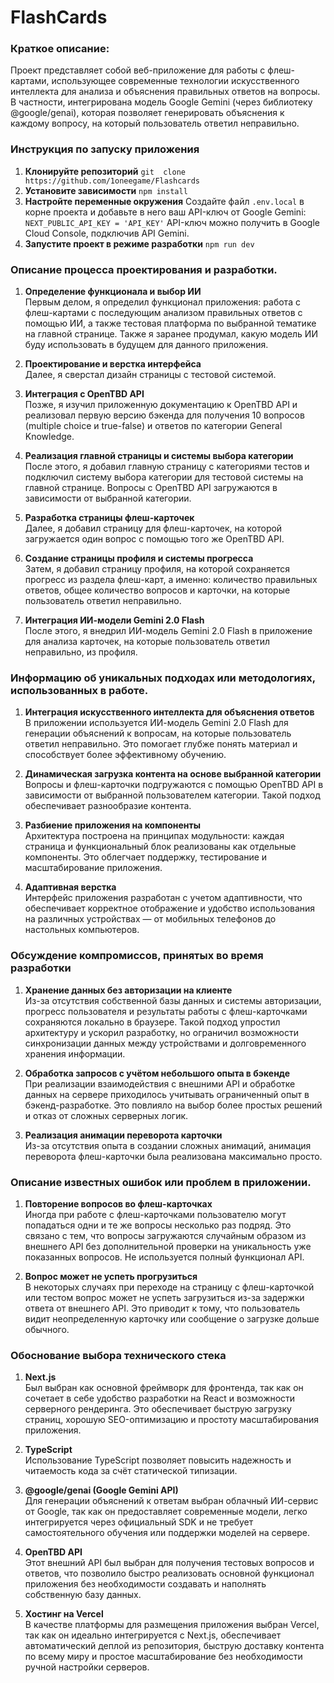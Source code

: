 # FlashCards


### Краткое описание:

Проект представляет собой веб-приложение для работы с флеш-картами, использующее современные технологии искусственного интеллекта для анализа и объяснения правильных ответов на вопросы. В частности, интегрирована модель Google Gemini (через библиотеку @google/genai), которая позволяет генерировать объяснения к каждому вопросу, на который пользователь ответил неправильно.

### Инструкция по запуску приложения

1. **Клонируйте репозиторий**
   `git  clone https://github.com/1oneegame/Flashcards`
2. **Установите зависимости**
   `npm install`
3. **Настройте переменные окружения**
   Создайте файл `.env.local` в корне проекта и добавьте в него ваш API-ключ от Google Gemini:
   `NEXT_PUBLIC_API_KEY = 'API_KEY'`
   API-ключ можно получить в Google Cloud Console, подключив API Gemini.
4. **Запустите проект в режиме разработки**
   `npm run dev`

### Описание процесса проектирования и разработки.

1. **Определение функционала и выбор ИИ**  
   Первым делом, я определил функционал приложения: работа с флеш-картами с последующим анализом правильных ответов с помощью ИИ, а также тестовая платформа по выбранной тематике на главной странице. Также я заранее продумал, какую модель ИИ буду использовать в будущем для данного приложения.

2. **Проектирование и верстка интерфейса**  
   Далее, я сверстал дизайн страницы с тестовой системой.

3. **Интеграция с OpenTBD API**  
   Позже, я изучил приложенную документацию к OpenTBD API и реализовал первую версию бэкенда для получения 10 вопросов (multiple choice и true-false) и ответов по категории General Knowledge.

4. **Реализация главной страницы и системы выбора категории**  
   После этого, я добавил главную страницу с категориями тестов и подключил систему выбора категории для тестовой системы на главной странице. Вопросы с OpenTBD API загружаются в зависимости от выбранной категории.

5. **Разработка страницы флеш-карточек**  
   Далее, я добавил страницу для флеш-карточек, на которой загружается один вопрос с помощью того же OpenTBD API.

6. **Создание страницы профиля и системы прогресса**  
   Затем, я добавил страницу профиля, на которой сохраняется прогресс из раздела флеш-карт, а именно: количество правильных ответов, общее количество вопросов и карточки, на которые пользователь ответил неправильно.

7. **Интеграция ИИ-модели Gemini 2.0 Flash**  
   После этого, я внедрил ИИ-модель Gemini 2.0 Flash в приложение для анализа карточек, на которые пользователь ответил неправильно, из профиля.

### Информацию об уникальных подходах или методологиях, использованных в работе.

1. **Интеграция искусственного интеллекта для объяснения ответов**  
   В приложении используется ИИ-модель Gemini 2.0 Flash для генерации объяснений к вопросам, на которые пользователь ответил неправильно. Это помогает глубже понять материал и способствует более эффективному обучению.

2. **Динамическая загрузка контента на основе выбранной категории**  
   Вопросы и флеш-карточки подгружаются с помощью OpenTBD API в зависимости от выбранной пользователем категории. Такой подход обеспечивает разнообразие контента.

3. **Разбиение приложения на компоненты**  
   Архитектура построена на принципах модульности: каждая страница и функциональный блок реализованы как отдельные компоненты. Это облегчает поддержку, тестирование и масштабирование приложения.

4. **Адаптивная верстка**  
   Интерфейс приложения разработан с учетом адаптивности, что обеспечивает корректное отображение и удобство использования на различных устройствах — от мобильных телефонов до настольных компьютеров.

### Обсуждение компромиссов, принятых во время разработки

1. **Хранение данных без авторизации на клиенте**  
   Из-за отсутствия собственной базы данных и системы авторизации, прогресс пользователя и результаты работы с флеш-карточками сохраняются локально в браузере. Такой подход упростил архитектуру и ускорил разработку, но ограничил возможности синхронизации данных между устройствами и долговременного хранения информации.

2. **Обработка запросов с учётом небольшого опыта в бэкенде**  
   При реализации взаимодействия с внешними API и обработке данных на сервере приходилось учитывать ограниченный опыт в бэкенд-разработке. Это повлияло на выбор более простых решений и отказ от сложных серверных логик.

3. **Реализация анимации переворота карточки**  
   Из-за отсутствия опыта в создании сложных анимаций, анимация переворота флеш-карточки была реализована максимально просто.

### Описание известных ошибок или проблем в приложении.

1. **Повторение вопросов во флеш-карточках**  
   Иногда при работе с флеш-карточками пользователю могут попадаться одни и те же вопросы несколько раз подряд. Это связано с тем, что вопросы загружаются случайным образом из внешнего API без дополнительной проверки на уникальность уже показанных вопросов. Не используется полный функционал API.

2. **Вопрос может не успеть прогрузиться**  
   В некоторых случаях при переходе на страницу с флеш-карточкой или тестом вопрос может не успеть загрузиться из-за задержки ответа от внешнего API. Это приводит к тому, что пользователь видит неопределенную карточку или сообщение о загрузке дольше обычного.

### Обоснование выбора технического стека

1. **Next.js**  
   Был выбран как основной фреймворк для фронтенда, так как он сочетает в себе удобство разработки на React и возможности серверного рендеринга. Это обеспечивает быструю загрузку страниц, хорошую SEO-оптимизацию и простоту масштабирования приложения.

2. **TypeScript**  
   Использование TypeScript позволяет повысить надежность и читаемость кода за счёт статической типизации.

3. **@google/genai (Google Gemini API)**  
   Для генерации объяснений к ответам выбран облачный ИИ-сервис от Google, так как он предоставляет современные модели, легко интегрируется через официальный SDK и не требует самостоятельного обучения или поддержки моделей на сервере.

4. **OpenTBD API**  
   Этот внешний API был выбран для получения тестовых вопросов и ответов, что позволило быстро реализовать основной функционал приложения без необходимости создавать и наполнять собственную базу данных.
5. **Хостинг на Vercel**  
   В качестве платформы для размещения приложения выбран Vercel, так как он идеально интегрируется с Next.js, обеспечивает автоматический деплой из репозитория, быструю доставку контента по всему миру и простое масштабирование без необходимости ручной настройки серверов.
